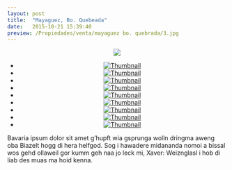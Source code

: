 ```yaml
---
layout: post
title:  "Mayaguez, Bo. Quebeada"
date:   2015-10-21 15:39:40
preview: /Propiedades/venta/mayaguez bo. quebrada/3.jpg
---
```


<center>
	<div class="mainImg">
		<img src="/Propiedades/venta/mayaguez bo. quebrada/3.jpg" class="custom">
	</div>
	<!--aqui comienza las fotos pequeñas -->
	<ul class="thumbnails">
	  <li>
	    <a href="/Propiedades/venta/mayaguez bo. quebrada/3.jpg">
	      <img class="tumbnails" src="/Propiedades/venta/mayaguez bo. quebrada/3.jpg" alt="Thumbnail">
	    </a>
	  </li>
	  <li>
	    <a href="/Propiedades/venta/mayaguez bo. quebrada/2.jpg">
	      <img class="tumbnails" src="/Propiedades/venta/mayaguez bo. quebrada/2.jpg" alt="Thumbnail">
	    </a>
	  </li>
	  <li>
	    <a href="/Propiedades/venta/mayaguez bo. quebrada/1.jpg">
	      <img class="tumbnails" src="/Propiedades/venta/mayaguez bo. quebrada/1.jpg" alt="Thumbnail">
	    </a>
	  </li>
	  <li>
	    <a href="/Propiedades/venta/mayaguez bo. quebrada/4.jpg">
	      <img class="tumbnails" src="/Propiedades/venta/mayaguez bo. quebrada/4.jpg" alt="Thumbnail">
	    </a>
	  </li>
	  <li>
	    <a href="/Propiedades/venta/mayaguez bo. quebrada/5.jpg">
	      <img class="tumbnails" src="/Propiedades/venta/mayaguez bo. quebrada/5.jpg" alt="Thumbnail">
	    </a>
	  </li>
	  <li>
	    <a href="/Propiedades/venta/mayaguez bo. quebrada/6.jpg">
	      <img class="tumbnails" src="/Propiedades/venta/mayaguez bo. quebrada/6.jpg" alt="Thumbnail">
	    </a>
	  </li>
	  <li>
	    <a href="/Propiedades/venta/mayaguez bo. quebrada/10.jpg">
	      <img class="tumbnails" src="/Propiedades/venta/mayaguez bo. quebrada/10.jpg" alt="Thumbnail">
	    </a>
	  </li>
	  <li>
	    <a href="/Propiedades/venta/mayaguez bo. quebrada/11.jpg">
	      <img class="tumbnails" src="/Propiedades/venta/mayaguez bo. quebrada/11.jpg" alt="Thumbnail">
	    </a>
	  </li>
	  <li>
	    <a href="/Propiedades/venta/mayaguez bo. quebrada/12.jpg">
	      <img class="tumbnails" src="/Propiedades/venta/mayaguez bo. quebrada/12.jpg" alt="Thumbnail">
	    </a>
	  </li>
	</ul>
	<script src="https://ajax.googleapis.com/ajax/libs/jquery/1.9.1/jquery.min.js"></script>
	<script type="text/javascript" src="/js/jquery.simpleGal.js"></script>
	<script>
		$(document).ready(function () {
			$('.thumbnails').simpleGal({
				mainImage: '.custom'
			});
		});
	</script>
</center>

Bavaria ipsum dolor sit amet g’hupft wia gsprunga wolln dringma aweng oba Biazelt hogg di hera helfgod. Sog i hawadere midananda nomoi a bissal wos gehd ollaweil gor kumm geh naa jo leck mi, Xaver: Weiznglasl i hob di liab des muas ma hoid kenna.